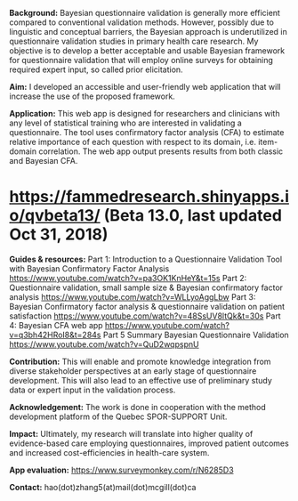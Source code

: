 **Background:** Bayesian questionnaire validation is generally more efficient compared to conventional validation methods. However, possibly due to linguistic and conceptual barriers, the Bayesian approach is underutilized in questionnaire validation studies in primary health care research. My objective is to develop a better acceptable and usable Bayesian framework for questionnaire validation that will employ online surveys for obtaining required expert input, so called prior elicitation. 

**Aim:** I developed an accessible and user-friendly web application that will increase the use of the proposed framework. 

**Application:** This web app is designed for researchers and clinicians with any level of statistical training who are interested in validating a questionnaire. The tool uses confirmatory factor analysis (CFA) to estimate relative importance of each question with respect to its domain, i.e. item-domain correlation. The web app output presents results from both classic and Bayesian CFA.

# https://fammedresearch.shinyapps.io/qvbeta13/ (Beta 13.0, last updated Oct 31, 2018)

**Guides & resources:**
Part 1: Introduction to a Questionnaire Validation Tool with Bayesian Confirmatory Factor Analysis https://www.youtube.com/watch?v=pa3OK1KnHeY&t=15s
Part 2: Questionnaire validation, small sample size & Bayesian confirmatory factor analysis https://www.youtube.com/watch?v=WLLyoAggLbw
Part 3: Bayesian Confirmatory factor analysis & questionnaire validation on patient satisfaction https://www.youtube.com/watch?v=48SsUV8ltQk&t=30s
Part 4: Bayesian CFA web app https://www.youtube.com/watch?v=q3bh42HRoI8&t=284s
Part 5 Summary Bayesian Questionnaire Validation https://www.youtube.com/watch?v=QuD2wqpspnU

**Contribution:** This will enable and promote knowledge integration from diverse stakeholder perspectives at an early stage of questionnaire development. This will also lead to an effective use of preliminary study data or expert input in the validation process. 

**Acknowledgement:** The work is done in cooperation with the method development platform of the Quebec SPOR-SUPPORT Unit. 

**Impact:** Ultimately, my research will translate into higher quality of evidence-based care employing questionnaires, improved patient outcomes and increased cost-efficiencies in health-care system.

**App evaluation:** https://www.surveymonkey.com/r/N6285D3

**Contact:** hao(dot)zhang5(at)mail(dot)mcgill(dot)ca
